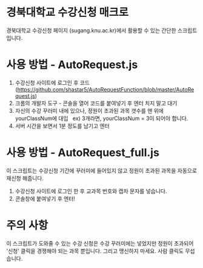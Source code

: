 # 경북대학교 수강신청 매크로     
경북대학교 수강신청 페이지 (sugang.knu.ac.kr)에서 활용할 수 있는 간단한 스크립트입니다.

# 사용 방법 - AutoRequest.js
1. 수강신청 사이트에 로그인 후 코드(https://github.com/shastar5/AutoRequestFunction/blob/master/AutoRequest.js) 
2. 크롬의 개발자 도구 - 콘솔을 열어 코드를 붙여넣기 후 엔터 치지 말고 대기
3. 자신의 수강 꾸러미 내에 있으나, 정원이 초과된 과목 갯수를 맨 위에 yourClassNum에 대입
   ex) 3개라면, yourClassNum = 3이 되어야 합니다.
4. 서버 시간을 보면서 1분 정도를 남기고 엔터

# 사용 방법 - AutoRequest_full.js
이 스크립트는 수강신청 기간에 꾸러미에 들어있지 않고 정원이 초과된 과목을 자동으로 재신청 해줍니다.

1. 수강신청 사이트에 로그인 한 후 교과목 번호와 캡차 문자를 넣습니다.
2. 콘솔창에 붙여넣기 후 엔터!

# 주의 사항
이 스크립트가 도와줄 수 있는 수강 신청은 수강 꾸러미에는 넣었지만 정원이 초과되어 '신청' 클릭을 경쟁해야 되는 과목 뿐입니다.
그리고 맹신하지 마세요. 사람 클릭도 무섭습니다.
